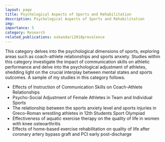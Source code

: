 ```yaml
---
layout: page
title: Psychological Aspects of Sports and Rehabilitation
description: Psychological Aspects of Sports and Rehabilitation
img:
importance: 5
category: Research
related_publications: eskandari2018prevalence
---
```


This category delves into the psychological dimensions of sports, exploring areas such as coach-athlete relationships and sports anxiety. Studies within this category investigate the impact of communication skills on athletic performance and delve into the psychological adjustment of athletes, shedding light on the crucial interplay between mental states and sports outcomes. A sample of my studies in this category follows.

-	Effects of Instruction of Communication Skills on Coach-Athlete Relationships
-	Psycho-Social Adjustment of Female Athletes in Team and Individual Sports
-	The relationship between the sports anxiety level and sports injuries in Greco-Roman wrestling athletes in 12th Students Sport Olympiad
-	Effectiveness of aquatic exercise therapy on the quality of life in women with knee osteoarthritis
-	Effects of home-based exercise rehabilitation on quality of life after coronary artery bypass graft and PCI early post-discharge

